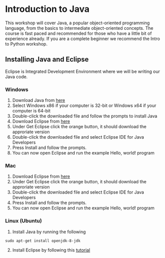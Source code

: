 # Introduction to Java

This workshop will cover Java, a popular object-oriented programming language,
from the basics to intermediate object-oriented concepts. The course is fast
paced and recommended for those who have a little bit of experience already. If
you are a complete beginner we recommend the Intro to Python workshop.

## Installing Java and Eclipse

Eclipse is Integrated Development Environment where we will be writing our Java
code.

### Windows

1. Download Java from [here][jdk]
2. Select Windows x86 if your computer is 32-bit or Windows x64 if your
   computer is 64-bit
3. Double-click the downloaded file and follow the prompts to install Java
4. Download Eclipse from [here][eclipse]
5. Under Get Eclipse click the orange button, it should download the approriate
   version
6. Double-click the downloaded file and select Eclipse IDE for Java Developers
7. Press Install and follow the prompts.
8. You can now open Eclipse and run the example Hello, world! program

### Mac

1. Download Eclipse from [here][eclipse]
2. Under Get Eclipse click the orange button, it should download the approriate
   version
3. Double-click the downloaded file and select Eclipse IDE for Java Developers
4. Press Install and follow the prompts.
5. You can now open Eclipse and run the example Hello, world! program

### Linux (Ubuntu)

1. Install Java by running the following
```
sudo apt-get install openjdk-8-jdk
```
2. Install Eclipse by following this [tutorial][ubuntu]

[jdk]: http://www.oracle.com/technetwork/java/javase/downloads/jdk8-downloads-2133151.html
[eclipse]: http://www.eclipse.org/downloads/
[ubuntu]: https://askubuntu.com/questions/695382/how-to-install-eclipse-using-its-installer
